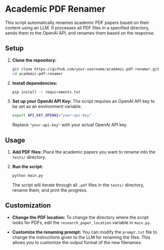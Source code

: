 # Academic PDF Renamer

This script automatically renames academic PDF papers based on their content using an LLM. It processes all PDF files in a specified directory, sends them to the OpenAI API, and renames them based on the response.

## Setup

1.  **Clone the repository:**
    ```bash
    git clone https://github.com/your-username/academic-pdf-renamer.git
    cd academic-pdf-renamer
    ```

2.  **Install dependencies:**
    ```bash
    pip install -r requirements.txt
    ```

3.  **Set up your OpenAI API Key:**
    The script requires an OpenAI API key to be set as an environment variable.
    ```bash
    export API_KEY_OPENAI="your-api-key"
    ```
    Replace `"your-api-key"` with your actual OpenAI API key.

## Usage

1.  **Add PDF files:**
    Place the academic papers you want to rename into the `tests/` directory.

2.  **Run the script:**
    ```bash
    python main.py
    ```
    The script will iterate through all `.pdf` files in the `tests/` directory, rename them, and print the progress.

## Customization

-   **Change the PDF location:**
    To change the directory where the script looks for PDFs, edit the `research_paper_location` variable in `main.py`.

-   **Customize the renaming prompt:**
    You can modify the `prompt.txt` file to change the instructions given to the LLM for renaming the files. This allows you to customize the output format of the new filenames.
